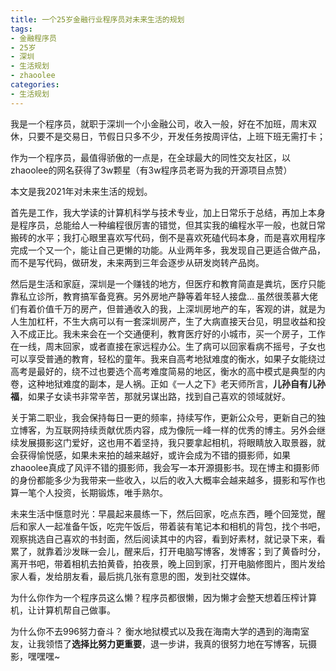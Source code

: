 ```yaml
---
title: 一个25岁金融行业程序员对未来生活的规划
tags: 
- 金融程序员
- 25岁
- 深圳
- 生活规划
- zhaoolee
categories:
- 生活规划
---
```




我是一个程序员，就职于深圳一个小金融公司，收入一般，好在不加班，周末双休，只要不是交易日，节假日只多不少，开发任务按周评估，上班下班无需打卡；

作为一个程序员，最值得骄傲的一点是，在全球最大的同性交友社区，以zhaoolee的网名获得了3w颗星（有3w程序员老哥为我的开源项目点赞）

本文是我2021年对未来生活的规划。

首先是工作，我大学读的计算机科学与技术专业，加上日常乐于总结，再加上本身是程序员，总能给人一种编程很厉害的错觉，但其实我的编程水平一般，也就日常搬砖的水平；我打心眼里喜欢写代码，倒不是喜欢死磕代码本身，而是喜欢用程序完成一个又一个，能让自己更懒的功能。从业两年多，我发现自己更适合做产品，而不是写代码，做研发，未来两到三年会逐步从研发岗转产品岗。


然后是生活和家庭，深圳是一个赚钱的地方，但医疗和教育简直是粪坑，医疗只能靠私立诊所，教育搞军备竞赛。另外房地产静等着年轻人接盘… 虽然很羡慕大佬们有着价值千万的房产，但普通收入的我，上深圳房地产的车，客观的讲，就是为人生加杠杆，不生大病可以有一套深圳房产，生了大病直接天台见，明显收益和投入不成正比。我未来会在一个交通便利，教育医疗好的小城市，买一个房子，工作在一线，周末回家，或者直接在家远程办公。生了病可以回家看病不摇号，子女也可以享受普通的教育，轻松的童年。我来自高考地狱难度的衡水，如果子女能绕过高考是最好的，绕不过也要选个高考难度简易的地区，衡水的高中模式是典型的内卷，这种地狱难度的副本，是人祸。正如《一人之下》老天师所言，**儿孙自有儿孙福**，如果子女读书非常辛苦，那就另谋出路，找到自己喜欢的领域就好。



关于第二职业，我会保持每日一更的频率，持续写作，更新公众号，更新自己的独立博客，为互联网持续贡献优质内容，成为像阮一峰一样的优秀的博主。另外会继续发展摄影这门爱好，这也用不着坚持，我只要拿起相机，将眼睛放入取景器，就会获得愉悦感，如果未来拍的越来越好，或许会成为不错的摄影师，如果zhaoolee真成了风评不错的摄影师，我会写一本开源摄影书。现在博主和摄影师的身份都能多少为我带来一些收入，以后的收入大概率会越来越多，摄影和写作也算一笔个人投资，长期锻炼，唯手熟尔。


未来生活中惬意时光：早晨起来晨练一下，然后回家，吃点东西，睡个回笼觉，醒后和家人一起准备午饭，吃完午饭后，带着装有笔记本和相机的背包，找个书吧，观察挑选自己喜欢的书封面，然后阅读其中的内容，看到好素材，就记录下来，看累了，就靠着沙发眯一会儿，醒来后，打开电脑写博客，发博客；到了黄昏时分，离开书吧，带着相机去拍黄昏，拍夜景，晚上回到家，打开电脑修图片，图片发给家人看，发给朋友看，最后挑几张有意思的图，发到社交媒体。


为什么你作为一个程序员这么懒？程序员都很懒，因为懒才会整天想着压榨计算机，让计算机帮自己做事。

为什么你不去996努力奋斗？ 衡水地狱模式以及我在海南大学的遇到的海南室友，让我领悟了**选择比努力更重要**，退一步讲，我真的很努力地在写博客，玩摄影，嘿嘿嘿~
